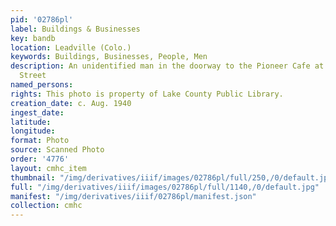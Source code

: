 ```yaml
---
pid: '02786pl'
label: Buildings & Businesses
key: bandb
location: Leadville (Colo.)
keywords: Buildings, Businesses, People, Men
description: An unidentified man in the doorway to the Pioneer Cafe at 118 West 2nd
  Street
named_persons: 
rights: This photo is property of Lake County Public Library.
creation_date: c. Aug. 1940
ingest_date: 
latitude: 
longitude: 
format: Photo
source: Scanned Photo
order: '4776'
layout: cmhc_item
thumbnail: "/img/derivatives/iiif/images/02786pl/full/250,/0/default.jpg"
full: "/img/derivatives/iiif/images/02786pl/full/1140,/0/default.jpg"
manifest: "/img/derivatives/iiif/02786pl/manifest.json"
collection: cmhc
---
```

